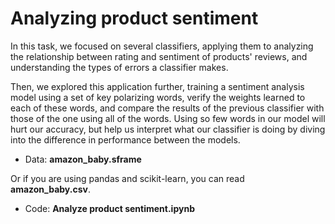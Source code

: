 # Analyzing product sentiment



In this task, we focused on several classifiers, applying them to analyzing the relationship between rating and  sentiment of products' reviews, and understanding the types of errors a classifier makes.

Then, we explored this application further, training a sentiment analysis model using a set of key polarizing words, verify the weights learned to each of these words, and compare the results of the previous classifier with those of the one using all of the words. Using so few words in our model will hurt our accuracy, but help us interpret what our classifier is doing by diving into the difference in performance between the models.

- Data: **amazon_baby.sframe**

Or if you are using pandas and scikit-learn, you can read **amazon_baby.csv**.

- Code: **Analyze product sentiment.ipynb**

